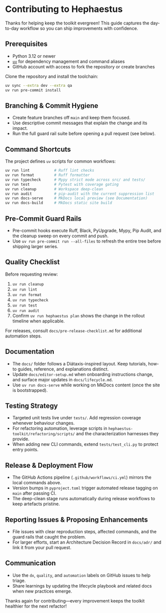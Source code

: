 # Contributing to Hephaestus

Thanks for helping keep the toolkit evergreen! This guide captures the day-to-day workflow so you can
ship improvements with confidence.

## Prerequisites

- Python 3.12 or newer
- [`uv`](https://github.com/astral-sh/uv) for dependency management and command aliases
- GitHub account with access to fork the repository or create branches

Clone the repository and install the toolchain:

```bash
uv sync --extra dev --extra qa
uv run pre-commit install
```

## Branching & Commit Hygiene

- Create feature branches off `main` and keep them focused.
- Use descriptive commit messages that explain the change and its impact.
- Run the full guard rail suite before opening a pull request (see below).

## Command Shortcuts

The project defines `uv` scripts for common workflows:

```bash
uv run lint           # Ruff lint checks
uv run format         # Ruff formatter
uv run typecheck      # Mypy strict mode across src/ and tests/
uv run test           # Pytest with coverage gating
uv run cleanup        # Workspace deep-clean
uv run audit          # pip-audit with the current suppression list
uv run docs-serve     # MkDocs local preview (see Documentation)
uv run docs-build     # MkDocs static site build
```

## Pre-Commit Guard Rails

- Pre-commit hooks execute Ruff, Black, PyUpgrade, Mypy, Pip Audit, and the cleanup sweep on every
  commit and push.
- Use `uv run pre-commit run --all-files` to refresh the entire tree before shipping larger series.

## Quality Checklist

Before requesting review:

1. `uv run cleanup`
2. `uv run lint`
3. `uv run format`
4. `uv run typecheck`
5. `uv run test`
6. `uv run audit`
7. Confirm `uv run hephaestus plan` shows the change in the rollout timeline when applicable.

For releases, consult `docs/pre-release-checklist.md` for additional automation steps.

## Documentation

- The `docs/` folder follows a Diátaxis-inspired layout. Keep tutorials, how-to guides, reference,
  and explanations distinct.
- Update `docs/editor-setup.md` when onboarding instructions change, and surface major updates in
  `docs/lifecycle.md`.
- Use `uv run docs-serve` while working on MkDocs content (once the site is bootstrapped).

## Testing Strategy

- Targeted unit tests live under `tests/`. Add regression coverage whenever behaviour changes.
- For refactoring automation, leverage scripts in `hephaestus-toolkit/refactoring/scripts/` and the
  characterization harnesses they provide.
- When adding new CLI commands, extend `tests/test_cli.py` to protect entry points.

## Release & Deployment Flow

- The GitHub Actions pipeline (`.github/workflows/ci.yml`) mirrors the local commands above.
- Version bumps in `pyproject.toml` trigger automated release tagging on `main` after passing CI.
- The deep-clean stage runs automatically during release workflows to keep artefacts pristine.

## Reporting Issues & Proposing Enhancements

- File issues with clear reproduction steps, affected commands, and the guard rails that caught the
  problem.
- For larger efforts, start an Architecture Decision Record in `docs/adr/` and link it from your
  pull request.

## Communication

- Use the `dx`, `quality`, and `automation` labels on GitHub issues to help triage.
- Share learnings by updating the lifecycle playbook and related docs when new practices emerge.

Thanks again for contributing—every improvement keeps the toolkit healthier for the next refactor!
